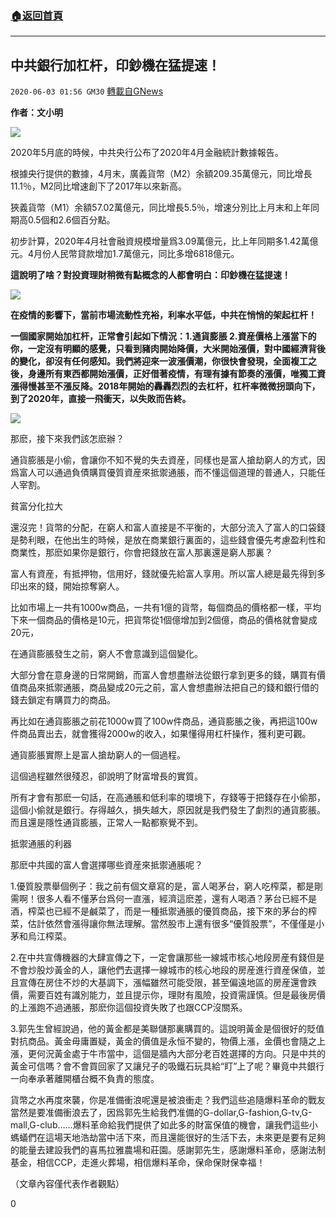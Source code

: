 ###  [:house:返回首頁](https://github.com/ourhimalayas/txt)
---

## 中共銀行加杠杆，印鈔機在猛提速！
`2020-06-03 01:56 GM30` [轉載自GNews](https://gnews.org/zh-hant/221569/)

**作者：文小明**

![](https://s3.amazonaws.com/gnews-media-offload/wp-content/uploads/2020/06/03014145/1-14.png)

2020年5月底的時候，中共央行公布了2020年4月金融統計數據報告。

根據央行提供的數據，4月末，廣義貨幣（M2）余額209.35萬億元，同比增長11.1％，M2同比增速創下了2017年以來新高。

狹義貨幣（M1）余額57.02萬億元，同比增長5.5％，增速分別比上月末和上年同期高0.5個和2.6個百分點。

初步計算，2020年4月社會融資規模增量爲3.09萬億元，比上年同期多1.42萬億元。4月份人民幣貸款增加1.7萬億元，同比多增6818億元。

**這說明了啥？對投資理財稍微有點概念的人都會明白：印鈔機在猛提速！**

![](https://s3.amazonaws.com/gnews-media-offload/wp-content/uploads/2020/06/03014205/2-7.png)

**在疫情的影響下，當前市場流動性充裕，利率水平低，中共在悄悄的架起杠杆！**

**一個國家開始加杠杆，正常會引起如下情況：1.通貨膨脹 2.資産價格上漲當下的你，一定沒有明顯的感覺，只看到豬肉開始降價，大米開始漲價，對中國經濟背後的變化，卻沒有任何感知。我們將迎來一波漲價潮，你很快會發現，全面複工之後，身邊所有東西都開始漲價，正好借著疫情，有理有據有節奏的漲價，唯獨工資漲得慢甚至不漲反降。2018年開始的轟轟烈烈的去杠杆，杠杆率微微拐頭向下，到了2020年，直接一飛衝天，以失敗而告終。**

![](https://s3.amazonaws.com/gnews-media-offload/wp-content/uploads/2020/06/03014308/3-8.png)

那麽，接下來我們該怎麽辦？

通貨膨脹是小偷，會讓你不知不覺的失去資産，同樣也是富人搶劫窮人的方式，因爲富人可以通過負債購買優質資産來抵禦通脹，而不懂這個道理的普通人，只能任人宰割。

貧富分化拉大

還沒完！貨幣的分配，在窮人和富人直接是不平衡的，大部分流入了富人的口袋錢是勢利眼，在他出生的時候，是放在商業銀行裏面的，這些錢會優先考慮盈利性和商業性，那麽如果你是銀行，你會把錢放在富人那裏還是窮人那裏？

富人有資産，有抵押物，信用好，錢就優先給富人享用。所以富人總是最先得到多印出來的錢，開始掠奪窮人。

比如市場上一共有1000w商品，一共有1億的貨幣，每個商品的價格都一樣，平均下來一個商品的價格是10元，把貨幣從1個億增加到2個億，商品的價格就會變成20元，

在通貨膨脹發生之前，窮人不會意識到這個變化。

大部分會在意身邊的日常開銷，而富人會想盡辦法從銀行拿到更多的錢，購買有價值商品來抵禦通脹，商品變成20元之前，富人會想盡辦法把自己的錢和銀行借的錢去鎖定有購買力的商品。

再比如在通貨膨脹之前花1000w買了100w件商品，通貨膨脹之後，再把這100w件商品賣出去，就會獲得2000w的收入，如果懂得用杠杆操作，獲利更可觀。

通貨膨脹實際上是富人搶劫窮人的一個過程。

這個過程雖然很殘忍，卻說明了財富增長的實質。

所有才會有那麽一句話，在高通脹和低利率的環境下，存錢等于把錢存在小偷那，這個小偷就是銀行。存得越久，損失越大，原因就是我們發生了劇烈的通貨膨脹。而且還是隱性通貨膨脹，正常人一點都察覺不到。

抵禦通脹的利器

那麽中共國的富人會選擇哪些資産來抵禦通脹呢？

1.優質股票舉個例子：我之前有個文章寫的是，富人喝茅台，窮人吃榨菜，都是剛需啊！很多人看不懂茅台爲何一直漲，經濟這麽差，還有人喝酒？茅台已經不是酒，榨菜也已經不是鹹菜了，而是一種抵禦通脹的優質商品，接下來的茅台的榨菜，估計依然會漲得讓你無法理解。當然股市上還有很多“優質股票”，不僅僅是小茅和烏江榨菜。

2.在中共宣傳機器的大肆宣傳之下，一定會讓那些一線城市核心地段房産有錢但是不會炒股炒黃金的人，讓他們去選擇一線城市的核心地段的房産進行資産保值，並且宣傳在房住不炒的大基調下，漲幅雖然可能受限，甚至偏遠地區的房産還會跌價，需要百姓有識別能力，並且提示你，理財有風險，投資需謹慎。但是最後房價的上漲跑不過通脹，那麽你這個投資失敗了也跟CCP沒關系。

3.郭先生曾經說過，他的黃金都是美聯儲那裏購買的。這說明黃金是個很好的貶值對抗商品。黃金毋庸置疑，黃金的價值是永恒不變的，物價上漲，金價也會隨之上漲，更何況黃金處于牛市當中，這個是牆內大部分老百姓選擇的方向。只是中共的黃金可信嗎？會不會買回家了又讓兒子的吸鐵石玩具給“盯”上了呢？畢竟中共銀行一向奉承著離開櫃台概不負責的態度。

貨幣之水再度來襲，你是准備衝浪呢還是被浪衝走？我們這些追隨爆料革命的戰友當然是要准備衝浪去了，因爲郭先生給我們准備的G-dollar,G-fashion,G-tv,G-mall,G-club……爆料革命給我們提供了如此多的財富保值的機會，讓我們這些小螞蟻們在這場天地浩劫當中活下來，而且還能很好的生活下去，未來更是要有足夠的能量去建設我們的喜馬拉雅農場和莊園。感謝郭先生，感謝爆料革命，感謝法制基金，相信CCP，走進火葬場，相信爆料革命，保命保財保幸福！

（文章內容僅代表作者觀點）

0
